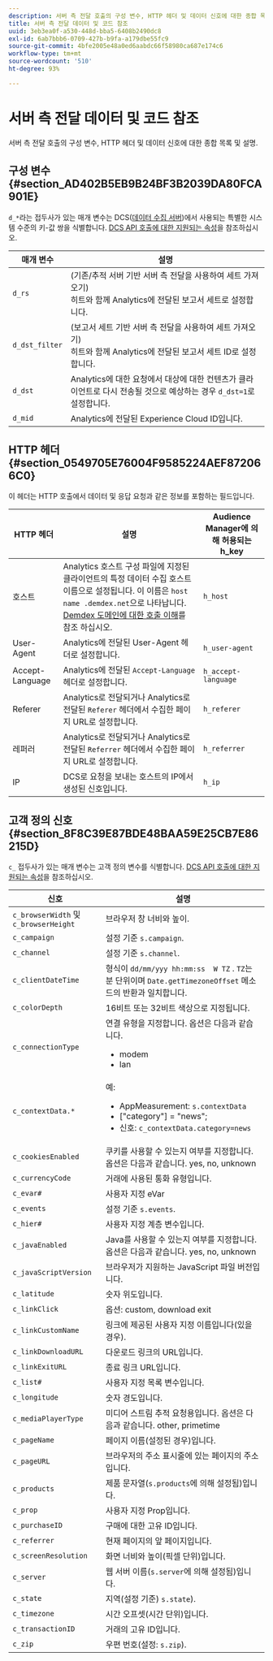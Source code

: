 ```yaml
---
description: 서버 측 전달 호출의 구성 변수, HTTP 헤더 및 데이터 신호에 대한 종합 목록 및 설명.
title: 서버 측 전달 데이터 및 코드 참조
uuid: 3eb3ea0f-a530-448d-bba5-6408b2490dc8
exl-id: 6ab7bbb6-0709-427b-b9fa-a179dbe55fc9
source-git-commit: 4bfe2005e48a0ed6aabdc66f58980ca687e174c6
workflow-type: tm+mt
source-wordcount: '510'
ht-degree: 93%

---
```


# 서버 측 전달 데이터 및 코드 참조

서버 측 전달 호출의 구성 변수, HTTP 헤더 및 데이터 신호에 대한 종합 목록 및 설명.

## 구성 변수 {#section_AD402B5EB9B24BF3B2039DA80FCA901E}

`d_*`라는 접두사가 있는 매개 변수는 DCS([데이터 수집 서버](https://experienceleague.adobe.com/docs/audience-manager/user-guide/reference/system-components/components-data-collection.html?lang=ko-KR))에서 사용되는 특별한 시스템 수준의 키-값 쌍을 식별합니다. [DCS API 호출에 대한 지원되는 속성](https://experienceleague.adobe.com/docs/audience-manager/user-guide/api-and-sdk-code/dcs/dcs-api-reference/dcs-keys.html?lang=ko-KR)을 참조하십시오.

| 매개 변수 | 설명 |
|--- |--- |
| `d_rs` | (기존/추적 서버 기반 서버 측 전달을 사용하여 세트 가져오기) <br>히트와 함께 Analytics에 전달된 보고서 세트로 설정합니다. |
| `d_dst_filter` | (보고서 세트 기반 서버 측 전달을 사용하여 세트 가져오기) <br>히트와 함께 Analytics에 전달된 보고서 세트 ID로 설정합니다. |
| `d_dst` | Analytics에 대한 요청에서 대상에 대한 컨텐츠가 클라이언트로 다시 전송될 것으로 예상하는 경우 `d_dst=1`로 설정합니다.<br> |
| `d_mid` | Analytics에 전달된 Experience Cloud ID입니다. |

## HTTP 헤더 {#section_0549705E76004F9585224AEF872066C0}

이 헤더는 HTTP 호출에서 데이터 및 응답 요청과 같은 정보를 포함하는 필드입니다.

| HTTP 헤더 | 설명 | Audience Manager에 의해 허용되는 h_key |
| --- | --- | --- |
| 호스트 | Analytics 호스트 구성 파일에 지정된 클라이언트의 특정 데이터 수집 호스트 이름으로 설정됩니다. 이 이름은   `host name .demdex.net`으로 나타납니다.  [Demdex 도메인에 대한 호출 이해](https://experienceleague.adobe.com/docs/audience-manager/user-guide/reference/demdex-calls.html?lang=ko-KR)를 참조 하십시오. | `h_host` |
| User-Agent | Analytics에 전달된 User-Agent 헤더로 설정합니다. | `h_user-agent` |
| Accept-Language | Analytics에 전달된 `Accept-Language` 헤더로 설정합니다. | `h_accept-language` |
| Referer | Analytics로 전달되거나 Analytics로 전달된 `Referer` 헤더에서 수집한 페이지 URL로 설정합니다. | `h_referer` |
| 레퍼러 | Analytics로 전달되거나 Analytics로 전달된 `Referrer` 헤더에서 수집한 페이지 URL로 설정합니다. | `h_referrer` |
| IP | DCS로 요청을 보내는 호스트의 IP에서 생성된 신호입니다. | `h_ip` |

## 고객 정의 신호 {#section_8F8C39E87BDE48BAA59E25CB7E86215D}

`c_` 접두사가 있는 매개 변수는 고객 정의 변수를 식별합니다. [DCS API 호출에 대한 지원되는 속성](https://experienceleague.adobe.com/docs/audience-manager/user-guide/api-and-sdk-code/dcs/dcs-api-reference/dcs-keys.html)을 참조하십시오.

| 신호 | 설명 |
| --- |--- |
| `c_browserWidth`  및 `c_browserHeight` | 브라우저 창 너비와 높이. |
| `c_campaign` | 설정 기준 `s.campaign`. |
| `c_channel` | 설정 기준 `s.channel`. |
| `c_clientDateTime` | 형식이 `dd/mm/yyy hh:mm:ss  W TZ` . `TZ`는 분 단위이며 `Date.getTimezoneOffset` 메소드의 반환과 일치합니다. |
| `c_colorDepth` | 16비트 또는 32비트 색상으로 지정됩니다. |
| `c_connectionType` | 연결 유형을 지정합니다. 옵션은 다음과 같습니다.<ul><li>modem</li><li>lan</li></ul> |
| `c_contextData.*` | 예:<ul><li>AppMeasurement: `s.contextData`</li><li>[&quot;category&quot;] = &quot;news&quot;;</li><li>신호: `c_contextData.category=news`</li></ul> |
| `c_cookiesEnabled` | 쿠키를 사용할 수 있는지 여부를 지정합니다. 옵션은 다음과 같습니다. yes, no, unknown |
| `c_currencyCode` | 거래에 사용된 통화 유형입니다. |
| `c_evar#` | 사용자 지정 eVar |
| `c_events` | 설정 기준 `s.events`. |
| `c_hier#` | 사용자 지정 계층 변수입니다. |
| `c_javaEnabled` | Java를 사용할 수 있는지 여부를 지정합니다. 옵션은 다음과 같습니다. yes, no, unknown |
| `c_javaScriptVersion` | 브라우저가 지원하는 JavaScript 파일 버전입니다. |
| `c_latitude` | 숫자 위도입니다. |
| `c_linkClick` | 옵션: custom, download exit |
| `c_linkCustomName` | 링크에 제공된 사용자 지정 이름입니다(있을 경우). |
| `c_linkDownloadURL` | 다운로드 링크의 URL입니다. |
| `c_linkExitURL` | 종료 링크 URL입니다. |
| `c_list#` | 사용자 지정 목록 변수입니다. |
| `c_longitude` | 숫자 경도입니다. |
| `c_mediaPlayerType` | 미디어 스트림 추적 요청용입니다. 옵션은 다음과 같습니다.  other, primetime |
| `c_pageName` | 페이지 이름(설정된 경우)입니다. |
| `c_pageURL` | 브라우저의 주소 표시줄에 있는 페이지의 주소입니다. |
| `c_products` | 제품 문자열(`s.products`에 의해 설정됨)입니다. |
| `c_prop` | 사용자 지정 Prop입니다. |
| `c_purchaseID` | 구매에 대한 고유 ID입니다. |
| `c_referrer` | 현재 페이지의 앞 페이지입니다. |
| `c_screenResolution` | 화면 너비와 높이(픽셀 단위)입니다. |
| `c_server` | 웹 서버 이름(`s.server`에 의해 설정됨)입니다. |
| `c_state` | 지역(설정 기준) `s.state`). |
| `c_timezone` | 시간 오프셋(시간 단위)입니다. |
| `c_transactionID` | 거래의 고유 ID입니다. |
| `c_zip` | 우편 번호(설정: `s.zip`). |
